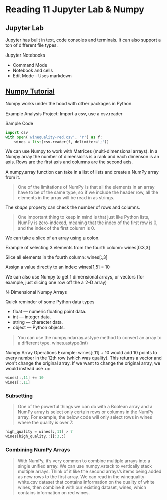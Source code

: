 # Reading 11 Jupyter Lab & Numpy

## Jupyter Lab

Jupyter has built in text, code consoles and terminals. It can also support a ton of different file types.

Jupyter Notebooks

- Command Mode
- Notebook and cells
- Edit Mode - Uses markdown

## [Numpy Tutorial](https://www.dataquest.io/blog/numpy-tutorial-python/)

Numpy works under the hood with other packages in Python.


Example Analysis Project:
Import a csv, use a csv.reader 

Sample Code
```Python
import csv
with open('winequality-red.csv', 'r') as f:
    wines = list(csv.reader(f, delimiter=';'))
```

We can use Numpy to work with Matrices (multi-dimensional arrays).
In a Numpy array the number of dimensions is a rank and each dimenson is an axis. Rows are the first axis and columns are the second axis.

A numpy.array function can take in a list of lists and create a NumPy array from it.

> One of the limitations of NumPy is that all the elements in an array have to be of the same type, so if we include the header row, all the elements in the array will be read in as strings.

The *shape* property can check the number of rows and columns.

>  One important thing to keep in mind is that just like Python lists, NumPy is zero-indexed, meaning that the index of the first row is 0, and the index of the first column is 0. 

We can take a slice of an array using a colon.

Example of selecting 3 elements from the fourth column: wines[0:3,3]

Slice all elements in the fourth column: wines[:,3]

Assign a value directly to an index: wines[1,5] = 10

We can also use Numpy to get 1 dimensional arrays, or vectors (for example, just slicing one row off the a 2-D array)

N-Dimensional Numpy Arrays

Quick reminder of some Python data types

- float — numeric floating point data.
- int — integer data.
- string — character data.
- object — Python objects.

>You can use the numpy.ndarray.astype method to convert an array to a different type. wines.astype(int)

Numpy Array Operations
Example: wines[:,11] + 10 would add 10 points to every number in the 12th row (which was quality). This returns a vector and won't change the original array.
If we want to change the original array, we would instead use += 

```Python
wines[:,11] += 10
wines[:,11]
```

### Subsetting
> One of the powerful things we can do with a Boolean array and a NumPy array is select only certain rows or columns in the NumPy array. For example, the below code will only select rows in wines where the quality is over 7:

```Python
high_quality = wines[:,11] > 7
wines[high_quality,:][:3,:]
```

### Combining NumPy Arrays

> With NumPy, it’s very common to combine multiple arrays into a single unified array. We can use numpy.vstack to vertically stack multiple arrays. Think of it like the second arrays’s items being added as new rows to the first array. We can read in the winequality-white.csv dataset that contains information on the quality of white wines, then combine it with our existing dataset, wines, which contains information on red wines.
